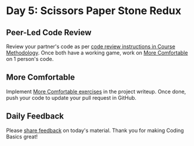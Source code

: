 # Day 5: Scissors Paper Stone Redux

## Peer-Led Code Review

Review your partner's code as per [code review instructions in Course Methodology](../course-logistics/course-methodology.md#code-review). Once both have a working game, work on [More Comfortable](day-5-scissors-paper-stone-redux.md#more-comfortable) on 1 person's code.

## More Comfortable

Implement [More Comfortable exercises](../projects/project-1-scissors-paper-stone.md#more-comfortable) in the project writeup. Once done, push your code to update your pull request in GitHub.

## Daily Feedback

Please [share feedback](https://forms.gle/gMd9ubfvX1x2GnHCA) on today's material. Thank you for making Coding Basics great!

